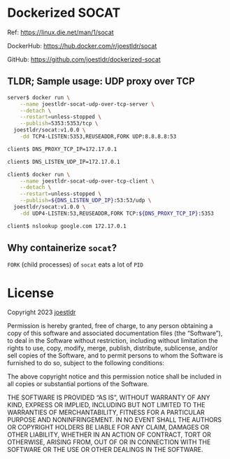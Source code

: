 # Dockerized SOCAT

Ref: https://linux.die.net/man/1/socat

DockerHub: https://hub.docker.com/r/joestldr/socat

GitHub: https://github.com/joestldr/dockerized-socat

## TLDR; Sample usage: UDP proxy over TCP

```bash
server$ docker run \
    --name joestldr-socat-udp-over-tcp-server \
    --detach \
    --restart=unless-stopped \
    --publish=5353:5353/tcp \
  joestldr/socat:v1.0.0 \
    -dd TCP4-LISTEN:5353,REUSEADDR,FORK UDP:8.8.8.8:53
```
```bash
client$ DNS_PROXY_TCP_IP=172.17.0.1

client$ DNS_LISTEN_UDP_IP=172.17.0.1

client$ docker run \
    --name joestldr-socat-udp-over-tcp-client \
    --detach \
    --restart=unless-stopped \
    --publish=${DNS_LISTEN_UDP_IP}:53:53/udp \
  joestldr/socat:v1.0.0 \
    -dd UDP4-LISTEN:53,REUSEADDR,FORK TCP:${DNS_PROXY_TCP_IP}:5353

client$ nslookup google.com 172.17.0.1
```

## Why containerize `socat`?

`FORK` (child processes) of `socat` eats a lot of `PID`

# License

Copyright 2023 [joestldr](https://joestldr.com)

Permission is hereby granted, free of charge, to any person obtaining a copy of this software and associated documentation files (the “Software”), to deal in the Software without restriction, including without limitation the rights to use, copy, modify, merge, publish, distribute, sublicense, and/or sell copies of the Software, and to permit persons to whom the Software is furnished to do so, subject to the following conditions:

The above copyright notice and this permission notice shall be included in all copies or substantial portions of the Software.

THE SOFTWARE IS PROVIDED “AS IS”, WITHOUT WARRANTY OF ANY KIND, EXPRESS OR IMPLIED, INCLUDING BUT NOT LIMITED TO THE WARRANTIES OF MERCHANTABILITY, FITNESS FOR A PARTICULAR PURPOSE AND NONINFRINGEMENT. IN NO EVENT SHALL THE AUTHORS OR COPYRIGHT HOLDERS BE LIABLE FOR ANY CLAIM, DAMAGES OR OTHER LIABILITY, WHETHER IN AN ACTION OF CONTRACT, TORT OR OTHERWISE, ARISING FROM, OUT OF OR IN CONNECTION WITH THE SOFTWARE OR THE USE OR OTHER DEALINGS IN THE SOFTWARE.
